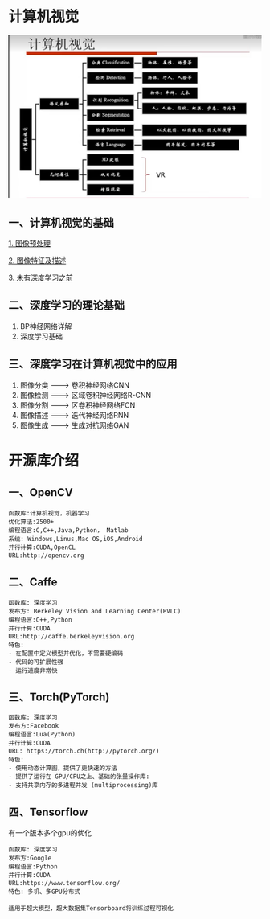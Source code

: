 # 计算机视觉

![计算机视觉](./img/computer_vision.png)

## 一、计算机视觉的基础

[1. 图像预处理]()

[2. 图像特征及描述]()

[3. 未有深度学习之前]()


## 二、深度学习的理论基础

1. BP神经网络详解
2. 深度学习基础

## 三、深度学习在计算机视觉中的应用

1. 图像分类 ---> 卷积神经网络CNN
2. 图像检测 ---> 区域卷积神经网络R-CNN
3. 图像分割 ---> 区卷积神经网络FCN
4. 图像描述 ---> 迭代神经网络RNN
5. 图像生成 ---> 生成对抗网络GAN


# 开源库介绍

## 一、OpenCV
``` 
函数库:计算机视觉，机器学习
优化算法:2500+
编程语言:C,C++,Java,Python， Matlab
系统: Windows,Linus,Mac OS,iOS,Android
并行计算:CUDA,OpenCL
URL:http://opencv.org
```

## 二、Caffe

```
函数库: 深度学习
发布方: Berkeley Vision and Learning Center(BVLC)
编程语言:C++,Python
并行计算:CUDA
URL:http://caffe.berkeleyvision.org
特色:
- 在配置中定义模型并优化，不需要硬编码
- 代码的可扩展性强
- 运行速度非常快

```

## 三、Torch(PyTorch)

```
函数库: 深度学习
发布方:Facebook
编程语言:Lua(Python)
并行计算:CUDA
URL: https://torch.ch(http://pytorch.org/)
特色:
- 使用动态计算图，提供了更快速的方法
- 提供了运行在 GPU/CPU之上、基础的张量操作库:
- 支持共享内存的多进程并发 (multiprocessing)库

```

## 四、Tensorflow

有一个版本多个gpu的优化

``` 
函数库: 深度学习
发布方:Google
编程语言:Python
并行计算:CUDA
URL:https://www.tensorflow.org/
特色: 多机、多GPU分布式

适用于超大模型，超大数据集Tensorboard将训练过程可视化
```
